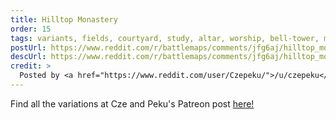 ```yaml
---
title: Hilltop Monastery
order: 15
tags: variants, fields, courtyard, study, altar, worship, bell-tower, multi-level, above-ground, living-quarters, buildings, grass, day, variant:caves, variant:basement, variant:below-ground, variant:water, variant:infested, variant:magic-circles, variant:blood, variant:rain, variant:sunset, variant:snow, variant:night, artist:czepeku
postUrl: https://www.reddit.com/r/battlemaps/comments/jfg6aj/hilltop_monastery_46x61/
descUrl: https://www.reddit.com/r/battlemaps/comments/jfg6aj/hilltop_monastery_46x61/g9jz7rj/
credit: >
  Posted by <a href="https://www.reddit.com/user/Czepeku/">/u/czepeku</a> to <a href="https://www.reddit.com/r/battlemaps/">/r/battlemaps</a> in Oct, 2020. <br/> Please support the artist on <a href="https://www.patreon.com/czepeku/posts">Patreon</a> and <a href="https://marketplace.roll20.net/browse/publisher/327/czepeku">Roll20</a>, as well as follow them on <a href="https://twitter.com/czepeku">Twitter</a>, <a href="https://www.artstation.com/czepeku">ArtStation</a>
---
```

Find all the variations at Cze and Peku's Patreon post <a href="https://www.patreon.com/posts/pseudodragon-42957429" title="Pseudodragon Lair by Czepeku on Patreon">here!</a>
